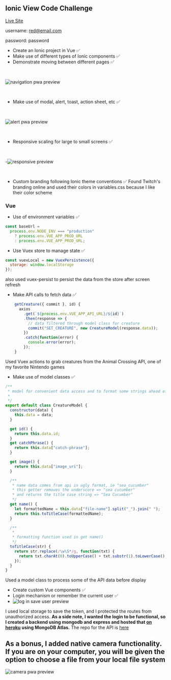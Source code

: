 ## Ionic View Code Challenge


[Live Site](https://afternoon-dusk-80030.herokuapp.com/)

username: red@email.com

password: password

-   Create an Ionic project in Vue ✅
-   Make use of different types of Ionic components ✅
-   Demonstrate moving between different pages ✅

<br />

![navigation pwa preview](https://media.giphy.com/media/AZYedLyfP2xm6pkdTn/giphy.gif?cid=790b761108e0908a43f66c56bf8c043f13fa51047fad2cfb&rid=giphy.gif&ct=g)

<br />

-   Make use of modal, alert, toast, action sheet, etc ✅

<br />   

  ![alert pwa preview](https://media.giphy.com/media/srpwJNlOg0y53x0TXN/giphy.gif?cid=790b7611040fb7aacc781f649f4b2d0ed286fc503466c05b&rid=giphy.gif&ct=g)
  
  <br />
  
-   Responsive scaling for large to small screens ✅

  <br />
  
-![responsive preview](https://media.giphy.com/media/Zueu31Q3AMd14M0APt/giphy.gif?cid=790b761197de02c5c0c68fffae1f0d389961c4bbe2401a57&rid=giphy.gif&ct=g)

 <br />
 
-   Custom branding following Ionic theme conventions ✅
Found Twitch's branding online and used their colors in variables.css because I like their color scheme

### Vue

-   Use of environment variables ✅
```javascript
const baseUrl =
  process.env.NODE_ENV === "production"
    ? process.env.VUE_APP_PROD_URL
    : process.env.VUE_APP_PROD_URL;
```
-   Use Vuex store to manage state ✅
```javascript
const vuexLocal = new VuexPersistence({
  storage: window.localStorage
});
``` 
also used vuex-persist to persist the data from the store after screen refresh
-   Make API calls to fetch data ✅
```javascript
    getCreature({ commit }, id) {
      axios
        .get(`${process.env.VUE_APP_API_URL}/${id}`)
        .then(response => {
          // data filtered through model class for creature
          commit("SET_CREATURE", new CreatureModel(response.data));
        })
        .catch(function(error) {
          console.error(error);
        });
    }
 ```
Used Vuex actions to grab creatures from the Animal Crossing API, one of my favorite Nintendo games
-   Make use of model classes ✅

```javascript
/**
 * model for convenient data access and to format some strings ahead of time
 *
 */
export default class CreatureModel {
  constructor(data) {
    this.data = data;
  }

  get id() {
    return this.data.id;
  }
  get catchPhrase() {
    return this.data["catch-phrase"];
  }

  get image() {
    return this.data["image_uri"];
  }

  /**
   * name data comes from api in ugly format, ie "sea_cucumber"
   * this getter removes the underscore => "sea cucumber"
   * and returns the title case string => "Sea Cucumber"
   */
  get name() {
    let formattedName = this.data["file-name"].split("_").join(" ");
    return this.toTitleCase(formattedName);
  }

  /**
   *
   * formatting function used in get name()
   */
  toTitleCase(str) {
    return str.replace(/\w\S*/g, function(txt) {
      return txt.charAt(0).toUpperCase() + txt.substr(1).toLowerCase();
    });
  }
}

```

Used a model class to process some of the API data before display
-   Create custom Vue components ✅
-   Login mechanism or remember the current user ✅
-   ![log in save user preview](https://media.giphy.com/media/9RnAVaeR3fjR3cpVcY/giphy.gif?cid=790b7611a9ce0ed6f24f987fb74a1a25d230cc9467c8a37c&rid=giphy.gif&ct=g)

I used local storage to save the token, and I protected the routes from unauthorized access.
**As a side note, I wanted the login to be functional, so I created a backend using mongodb and express and hosted that [on heroku](https://boiling-forest-75924.herokuapp.com) using MongoDB Atlas.** The repo for the API is [here](https://github.com/thinklikeadesigner/login-service)

## As a bonus, I added native camera functionality. If you are on your computer, you will be given the option to choose a file from your local file system

![camera pwa preview](https://media.giphy.com/media/bZQF7AtYCrByHewq4Q/giphy.gif?cid=790b7611b8f5fc481d69de0fadddd324b95a316f26a229f3&rid=giphy.gif&ct=g)



